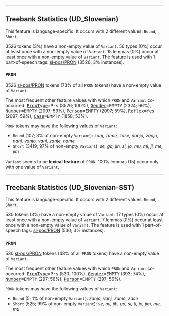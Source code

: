 

--------------------------------------------------------------------------------

## Treebank Statistics (UD_Slovenian)

This feature is language-specific.
It occurs with 2 different values: `Bound`, `Short`.

3526 tokens (3%) have a non-empty value of `Variant`.
56 types (0%) occur at least once with a non-empty value of `Variant`.
15 lemmas (0%) occur at least once with a non-empty value of `Variant`.
The feature is used with 1 part-of-speech tags: [sl-pos/PRON]() (3526; 3% instances).

### `PRON`

3526 [sl-pos/PRON]() tokens (73% of all `PRON` tokens) have a non-empty value of `Variant`.

The most frequent other feature values with which `PRON` and `Variant` co-occurred: <tt><a href="PronType.html">PronType</a>=Prs</tt> (3526; 100%), <tt><a href="Gender.html">Gender</a>=EMPTY</tt> (2324; 66%), <tt><a href="Number.html">Number</a>=EMPTY</tt> (2097; 59%), <tt><a href="Person.html">Person</a>=EMPTY</tt> (2097; 59%), <tt><a href="Reflex.html">Reflex</a>=Yes</tt> (2097; 59%), <tt><a href="Case.html">Case</a>=EMPTY</tt> (1858; 53%).

`PRON` tokens may have the following values of `Variant`:

* `Bound` (107; 3% of non-empty `Variant`): <em>zanj, zame, zase, nanjo, zanjo, nanj, vanjo, vanj, zanje, name</em>
* `Short` (3419; 97% of non-empty `Variant`): <em>se, ga, jih, si, jo, mu, mi, ji, me, jim</em>

`Variant` seems to be **lexical feature** of `PRON`. 100% lemmas (15) occur only with one value of `Variant`.



--------------------------------------------------------------------------------

## Treebank Statistics (UD_Slovenian-SST)

This feature is language-specific.
It occurs with 2 different values: `Bound`, `Short`.

530 tokens (3%) have a non-empty value of `Variant`.
17 types (0%) occur at least once with a non-empty value of `Variant`.
7 lemmas (0%) occur at least once with a non-empty value of `Variant`.
The feature is used with 1 part-of-speech tags: [sl-pos/PRON]() (530; 3% instances).

### `PRON`

530 [sl-pos/PRON]() tokens (48% of all `PRON` tokens) have a non-empty value of `Variant`.

The most frequent other feature values with which `PRON` and `Variant` co-occurred: <tt><a href="PronType.html">PronType</a>=Prs</tt> (530; 100%), <tt><a href="Gender.html">Gender</a>=EMPTY</tt> (393; 74%), <tt><a href="Number.html">Number</a>=EMPTY</tt> (297; 56%), <tt><a href="Person.html">Person</a>=EMPTY</tt> (297; 56%).

`PRON` tokens may have the following values of `Variant`:

* `Bound` (5; 1% of non-empty `Variant`): <em>zanjo, vanj, zame, zase</em>
* `Short` (525; 99% of non-empty `Variant`): <em>se, mi, jih, ga, si, ti, jo, jim, me, mu</em>

